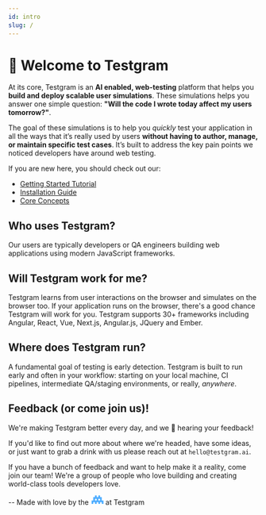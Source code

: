 ```yaml
---
id: intro
slug: /
---
```


# 👋 Welcome to Testgram

At its core, Testgram is an **AI enabled, web-testing** platform that helps you **build and deploy scalable user simulations**. 
These simulations helps you answer one simple question: **"Will the code I wrote today affect my users tomorrow?"**.

The goal of these simulations is to help you *quickly* test your application in all the ways that it’s really used by users 
**without having to author, manage, or maintain specific test cases**. It’s built to address the key pain points we noticed developers have around web testing.

If you are new here, you should check out our:
* [Getting Started Tutorial](getting-started/tutorial)
* [Installation Guide](getting-started/install)
* [Core Concepts](core/concepts)

## Who uses Testgram?
Our users are typically developers or QA engineers building web applications using modern JavaScript frameworks.

## Will Testgram work for me? 
Testgram learns from user interactions on the browser and simulates on the browser too. 
If your application runs on the browser, there's a good chance Testgram will work for you.
Testgram supports 30+ frameworks including Angular, React, Vue, Next.js, Angular.js, JQuery and Ember. 

## Where does Testgram run?
A fundamental goal of testing is early detection. 
Testgram is built to run early and often in your workflow: starting on your local machine, CI pipelines, 
intermediate QA/staging environments, or really, *anywhere*.

## Feedback (or come join us)!
We're making Testgram better every day, and we 💙 hearing your feedback! 

If you'd like to find out more about where we're headed, have some ideas, or just want to grab a drink with us
please reach out at `hello@testgram.ai`.

If you have a bunch of feedback and want to help make it a reality, come join our team! 
We're a group of people who love building and creating world-class tools developers love.

-- Made with love by the ![](/img/space.svg "Space Dinosaur") at Testgram
